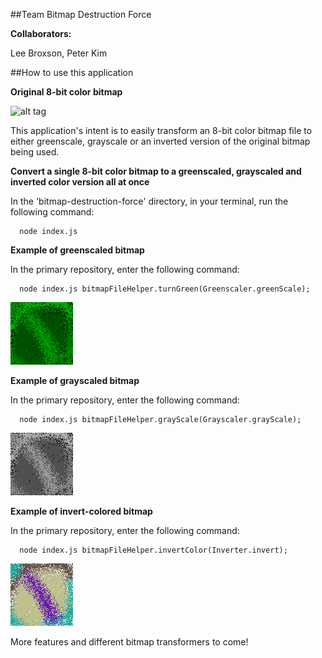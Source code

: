 ##Team Bitmap Destruction Force

**Collaborators:**

Lee Broxson, Peter Kim

##How to use this application

**Original 8-bit color bitmap**

![alt tag](../assets/bitmap.bmp)

This application's intent is to easily transform an 8-bit color bitmap file to either greenscale, grayscale or an inverted version of the original bitmap being used.

**Convert a single 8-bit color bitmap to a greenscaled, grayscaled and inverted color version all at once**

In the 'bitmap-destruction-force' directory, in your terminal, run the following command:

      node index.js

**Example of greenscaled bitmap**

In the primary repository, enter the following command:

      node index.js bitmapFileHelper.turnGreen(Greenscaler.greenScale);

![alt tag](./transformed-assets/greenscale-bitmap.bmp)

**Example of grayscaled bitmap**

In the primary repository, enter the following command:

      node index.js bitmapFileHelper.grayScale(Grayscaler.grayScale);

![alt tag](./transformed-assets/grayscale-bitmap.bmp)

**Example of invert-colored bitmap**

In the primary repository, enter the following command:

      node index.js bitmapFileHelper.invertColor(Inverter.invert);

![alt tag](./transformed-assets/inverted-bitmap.bmp)

More features and different bitmap transformers to come!
